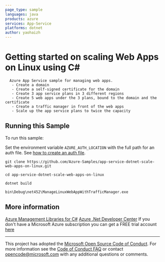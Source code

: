 ```yaml
---
page_type: sample
languages: java
products: azure
services: App-Service
platforms: dotnet
author: yaohaizh
---
```


# Getting started on scaling Web Apps on Linux using C# #

      Azure App Service sample for managing web apps.
       - Create a domain
       - Create a self-signed certificate for the domain
       - Create 3 app service plans in 3 different regions
       - Create 5 web apps under the 3 plans, bound to the domain and the certificate
       - Create a traffic manager in front of the web apps
       - Scale up the app service plans to twice the capacity


## Running this Sample ##

To run this sample:

Set the environment variable `AZURE_AUTH_LOCATION` with the full path for an auth file. See [how to create an auth file](https://github.com/Azure/azure-libraries-for-net/blob/master/AUTH.md).

    git clone https://github.com/Azure-Samples/app-service-dotnet-scale-web-apps-on-linux.git

    cd app-service-dotnet-scale-web-apps-on-linux
  
    dotnet build
    
    bin\Debug\net452\ManageLinuxWebAppWithTrafficManager.exe

## More information ##

[Azure Management Libraries for C#](https://github.com/Azure/azure-sdk-for-net/tree/Fluent)
[Azure .Net Developer Center](https://azure.microsoft.com/en-us/develop/net/)
If you don't have a Microsoft Azure subscription you can get a FREE trial account [here](http://go.microsoft.com/fwlink/?LinkId=330212)

---

This project has adopted the [Microsoft Open Source Code of Conduct](https://opensource.microsoft.com/codeofconduct/). For more information see the [Code of Conduct FAQ](https://opensource.microsoft.com/codeofconduct/faq/) or contact [opencode@microsoft.com](mailto:opencode@microsoft.com) with any additional questions or comments.